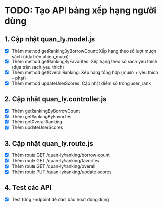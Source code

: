 # TODO: Tạo API bảng xếp hạng người dùng

## 1. Cập nhật quan_ly.model.js
- [x] Thêm method getRankingByBorrowCount: Xếp hạng theo số lượt mượn sách (dựa trên phieu_muon)
- [x] Thêm method getRankingByFavorites: Xếp hạng theo số sách yêu thích (dựa trên sach_yeu_thich)
- [x] Thêm method getOverallRanking: Xếp hạng tổng hợp (mượn + yêu thích - phạt)
- [x] Thêm method updateUserScores: Cập nhật điểm số trong user_rank

## 2. Cập nhật quan_ly.controller.js
- [x] Thêm getRankingByBorrowCount
- [x] Thêm getRankingByFavorites
- [x] Thêm getOverallRanking
- [x] Thêm updateUserScores

## 3. Cập nhật quan_ly.route.js
- [x] Thêm route GET /quan-ly/ranking/borrow-count
- [x] Thêm route GET /quan-ly/ranking/favorites
- [x] Thêm route GET /quan-ly/ranking/overall
- [x] Thêm route PUT /quan-ly/ranking/update-scores

## 4. Test các API
- [x] Test từng endpoint để đảm bảo hoạt động đúng
